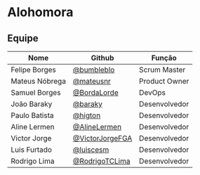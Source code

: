 # Alohomora

## Equipe

|Nome|Github|Função|
|---|---|---|
|Felipe Borges|[@bumbleblo](https://github.com/bumbleblo)|Scrum Master|
|Mateus Nóbrega|[@mateusnr](https://github.com/mateusnr)|Product Owner|
|Samuel Borges|[@BordaLorde](https://github.com/BordaLorde)|DevOps|
|João Baraky|[@baraky](https://github.com/baraky)|Desenvolvedor|
|Paulo Batista|[@higton](https://github.com/higton)|Desenvolvedor|
|Aline Lermen|[@AlineLermen](https://github.com/AlineLermen)|Desenvolvedor|
|Victor Jorge|[@VictorJorgeFGA](https://github.com/VictorJorgeFGA)|Desenvolvedor|
|Luis Furtado|[@luiscesm](https://github.com/luiscesm)|Desenvolvedor|
|Rodrigo Lima|[@RodrigoTCLima](https://github.com/RodrigoTCLima)|Desenvolvedor|
